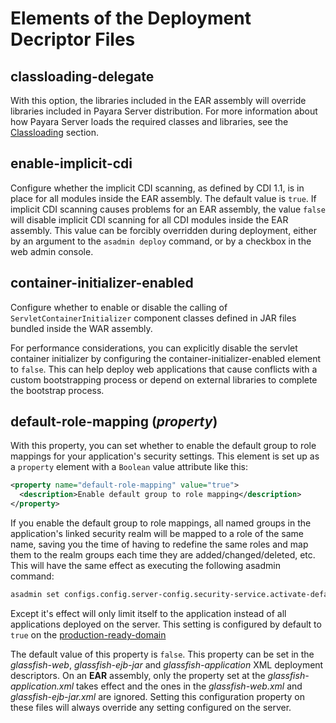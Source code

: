 # Elements of the Deployment Decriptor Files

## classloading-delegate
With this option, the libraries included in the EAR assembly will override libraries included in Payara Server distribution. 
For more information about how Payara Server loads the required classes and libraries, see the [Classloading](../classloading.md) section.

## enable-implicit-cdi

Configure whether the implicit CDI scanning, as defined by CDI 1.1, is in place for all modules inside the EAR assembly. The default value is `true`. 
If implicit CDI scanning causes problems for an EAR assembly, the value `false` will disable implicit CDI scanning for all CDI modules inside the EAR assembly. 
This value can be forcibly overridden during deployment, either by an argument to the `asadmin deploy` command, or by a checkbox in the web admin console.

## container-initializer-enabled

Configure whether to enable or disable the calling of `ServletContainerInitializer` component classes defined in JAR files bundled inside the WAR assembly.

For performance considerations, you can explicitly disable the servlet container initializer by configuring the container-initializer-enabled element to `false`. This can help deploy web applications that cause conflicts with a custom bootstrapping process or depend on external libraries to complete the bootstrap process.


## default-role-mapping (_property_)

With this property, you can set whether to enable the default group to role mappings for your application's security settings. This element is set up as a `property` element with a `Boolean` value attribute like this:

```xml
<property name="default-role-mapping" value="true">
  <description>Enable default group to role mapping</description>
</property>
```

If you enable the default group to role mappings, all named groups in the application's linked security realm will be mapped to a role of the same name, saving you the time of having to redefine the same roles and map them to the realm groups each time they are added/changed/deleted, etc. This will have the same effect as executing the following asadmin command:

```sh
asadmin set configs.config.server-config.security-service.activate-default-principal-to-role-mapping=true
```

Except it's effect will only limit itself to the application instead of all applications deployed on the server. This setting is configured by default to `true` on the [production-ready-domain](extended-documentation/production_ready_domain.md)

The default value of this property is `false`. This property can be set in the _glassfish-web_, _glassfish-ejb-jar_ and _glassfish-application_ XML deployment descriptors. On an **EAR** assembly, only the property set at the _glassfish-application.xml_ takes effect and the ones in the _glassfish-web.xml_ and _glassfish-ejb-jar.xml_ are ignored. Setting this configuration property on these files will always override any setting configured on the server.




